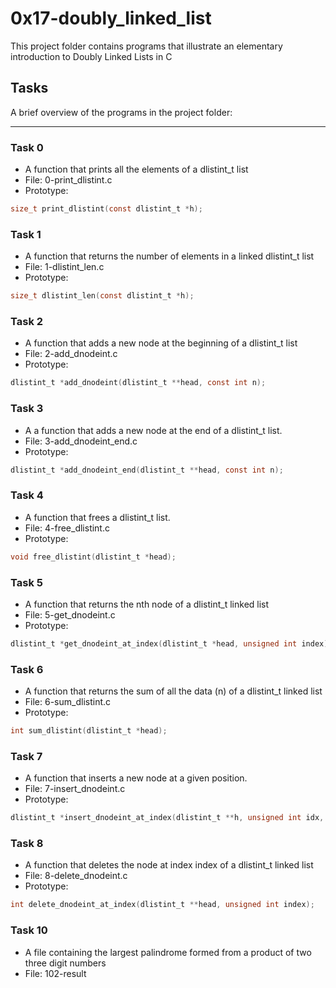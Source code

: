 # 0x17-doubly_linked_list

This project folder contains programs that illustrate an elementary introduction to Doubly Linked Lists in C

## Tasks

A brief overview of the programs in the project folder:

----

### Task 0

- A function that prints all the elements of a dlistint_t list
- File: 0-print_dlistint.c
- Prototype:

```c
size_t print_dlistint(const dlistint_t *h);
```

### Task 1

- A function that returns the number of elements in a linked dlistint_t list
- File: 1-dlistint_len.c
- Prototype:

```c
size_t dlistint_len(const dlistint_t *h);
```

### Task 2

- A function that adds a new node at the beginning of a dlistint_t list
- File: 2-add_dnodeint.c
- Prototype:

```c
dlistint_t *add_dnodeint(dlistint_t **head, const int n);
```

### Task 3

- A a function that adds a new node at the end of a dlistint_t list.
- File: 3-add_dnodeint_end.c
- Prototype:

```c
dlistint_t *add_dnodeint_end(dlistint_t **head, const int n);
```

### Task 4

- A function that frees a dlistint_t list.
- File: 4-free_dlistint.c
- Prototype:

```c
void free_dlistint(dlistint_t *head);
```

### Task 5

- A function that returns the nth node of a dlistint_t linked list
- File: 5-get_dnodeint.c
- Prototype:

```c
dlistint_t *get_dnodeint_at_index(dlistint_t *head, unsigned int index);
```

### Task 6

- A function that returns the sum of all the data (n) of a dlistint_t linked list
- File: 6-sum_dlistint.c
- Prototype:

```c
int sum_dlistint(dlistint_t *head);
```

### Task 7

- A function that inserts a new node at a given position.
- File: 7-insert_dnodeint.c
- Prototype:

```c
dlistint_t *insert_dnodeint_at_index(dlistint_t **h, unsigned int idx, int n);
```

### Task 8

- A function that deletes the node at index index of a dlistint_t linked list
- File: 8-delete_dnodeint.c
- Prototype:

```c
int delete_dnodeint_at_index(dlistint_t **head, unsigned int index);
```

### Task 10

- A file containing the largest palindrome formed from a product of two three digit numbers
- File: 102-result